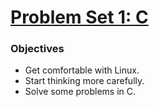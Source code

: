 # [Problem Set 1: C](https://cdn.cs50.net/2015/x/psets/1/pset1/pset1.html)

### Objectives
- Get comfortable with Linux.
- Start thinking more carefully.
- Solve some problems in C.
